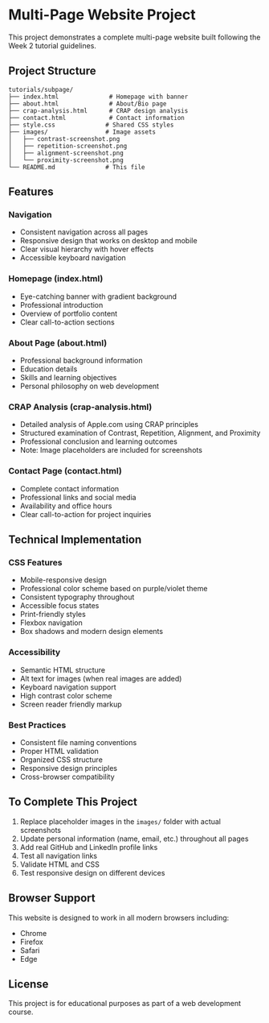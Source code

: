 # Multi-Page Website Project

This project demonstrates a complete multi-page website built following the Week 2 tutorial guidelines.

## Project Structure

```
tutorials/subpage/
├── index.html              # Homepage with banner
├── about.html              # About/Bio page
├── crap-analysis.html      # CRAP design analysis
├── contact.html            # Contact information
├── style.css              # Shared CSS styles
├── images/                # Image assets
│   ├── contrast-screenshot.png
│   ├── repetition-screenshot.png
│   ├── alignment-screenshot.png
│   └── proximity-screenshot.png
└── README.md              # This file
```

## Features

### Navigation
- Consistent navigation across all pages
- Responsive design that works on desktop and mobile
- Clear visual hierarchy with hover effects
- Accessible keyboard navigation

### Homepage (index.html)
- Eye-catching banner with gradient background
- Professional introduction
- Overview of portfolio content
- Clear call-to-action sections

### About Page (about.html)
- Professional background information
- Education details
- Skills and learning objectives
- Personal philosophy on web development

### CRAP Analysis (crap-analysis.html)
- Detailed analysis of Apple.com using CRAP principles
- Structured examination of Contrast, Repetition, Alignment, and Proximity
- Professional conclusion and learning outcomes
- Note: Image placeholders are included for screenshots

### Contact Page (contact.html)
- Complete contact information
- Professional links and social media
- Availability and office hours
- Clear call-to-action for project inquiries

## Technical Implementation

### CSS Features
- Mobile-responsive design
- Professional color scheme based on purple/violet theme
- Consistent typography throughout
- Accessible focus states
- Print-friendly styles
- Flexbox navigation
- Box shadows and modern design elements

### Accessibility
- Semantic HTML structure
- Alt text for images (when real images are added)
- Keyboard navigation support
- High contrast color scheme
- Screen reader friendly markup

### Best Practices
- Consistent file naming conventions
- Proper HTML validation
- Organized CSS structure
- Responsive design principles
- Cross-browser compatibility

## To Complete This Project

1. Replace placeholder images in the `images/` folder with actual screenshots
2. Update personal information (name, email, etc.) throughout all pages
3. Add real GitHub and LinkedIn profile links
4. Test all navigation links
5. Validate HTML and CSS
6. Test responsive design on different devices

## Browser Support

This website is designed to work in all modern browsers including:
- Chrome
- Firefox
- Safari
- Edge

## License

This project is for educational purposes as part of a web development course.
